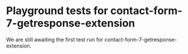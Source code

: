 # Playground tests for contact-form-7-getresponse-extension
We are still awaiting the first test run for contact-form-7-getresponse-extension.

